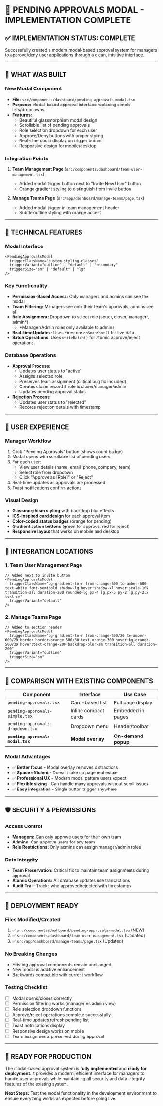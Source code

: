# 🎯 PENDING APPROVALS MODAL - IMPLEMENTATION COMPLETE

## ✅ **IMPLEMENTATION STATUS: COMPLETE**

Successfully created a modern modal-based approval system for managers to approve/deny user applications through a clean, intuitive interface.

---

## 🎨 **WHAT WAS BUILT**

### **New Modal Component**
- **File:** `src/components/dashboard/pending-approvals-modal.tsx`
- **Purpose:** Modal-based approval interface replacing simple lists/dropdowns
- **Features:** 
  - Beautiful glassmorphism modal design
  - Scrollable list of pending approvals
  - Role selection dropdown for each user
  - Approve/Deny buttons with proper styling
  - Real-time count display on trigger button
  - Responsive design for mobile/desktop

### **Integration Points**
1. **Team Management Page** (`src/components/dashboard/team-user-management.tsx`)
   - Added modal trigger button next to "Invite New User" button
   - Orange gradient styling to distinguish from invite button

2. **Manage Teams Page** (`src/app/dashboard/manage-teams/page.tsx`)
   - Added modal trigger in team management header
   - Subtle outline styling with orange accent

---

## 🔧 **TECHNICAL FEATURES**

### **Modal Interface**
```tsx
<PendingApprovalsModal 
  triggerClassName="custom-styling-classes"
  triggerVariant="outline" | "default" | "secondary" 
  triggerSize="sm" | "default" | "lg"
/>
```

### **Key Functionality**
- **Permission-Based Access:** Only managers and admins can see the modal
- **Team Filtering:** Managers see only their team's approvals, admins see all
- **Role Assignment:** Dropdown to select role (setter, closer, manager*, admin*)
  - *Manager/Admin roles only available to admins
- **Real-time Updates:** Uses Firestore `onSnapshot()` for live data
- **Batch Operations:** Uses `writeBatch()` for atomic approve/reject operations

### **Database Operations**
- **Approval Process:**
  - Updates user status to "active"
  - Assigns selected role
  - Preserves team assignment (critical bug fix included)
  - Creates closer record if role is closer/manager/admin
  - Updates pending approval status
- **Rejection Process:**
  - Updates user status to "rejected"
  - Records rejection details with timestamp

---

## 🎯 **USER EXPERIENCE**

### **Manager Workflow**
1. Click "Pending Approvals" button (shows count badge)
2. Modal opens with scrollable list of pending users
3. For each user:
   - View user details (name, email, phone, company, team)
   - Select role from dropdown
   - Click "Approve as [Role]" or "Reject"
4. Real-time updates as approvals are processed
5. Toast notifications confirm actions

### **Visual Design**
- **Glassmorphism styling** with backdrop blur effects
- **iOS-inspired card design** for each approval item
- **Color-coded status badges** (orange for pending)
- **Gradient action buttons** (green for approve, red for reject)
- **Responsive layout** that works on mobile and desktop

---

## 📱 **INTEGRATION LOCATIONS**

### **1. Team User Management Page**
```tsx
// Added next to invite button
<PendingApprovalsModal 
  triggerClassName="bg-gradient-to-r from-orange-500 to-amber-600 text-white font-semibold shadow-lg hover:shadow-xl hover:scale-105 transition-all duration-200 rounded-lg px-4 lg:px-6 py-2 lg:py-2.5 text-sm"
  triggerVariant="default"
/>
```

### **2. Manage Teams Page**
```tsx
// Added to section header
<PendingApprovalsModal 
  triggerClassName="bg-gradient-to-r from-orange-500/20 to-amber-600/20 border border-orange-500/30 text-orange-300 hover:bg-orange-500/30 hover:text-orange-200 backdrop-blur-sm transition-all duration-200"
  triggerVariant="outline"
  triggerSize="sm"
/>
```

---

## 🔄 **COMPARISON WITH EXISTING COMPONENTS**

| Component | Interface | Use Case |
|-----------|-----------|----------|
| `pending-approvals.tsx` | Card-based list | Full page display |
| `pending-approvals-simple.tsx` | Inline compact cards | Embedded in pages |
| `pending-approvals-dropdown.tsx` | Dropdown menu | Header/toolbar |
| **`pending-approvals-modal.tsx`** | **Modal overlay** | **On-demand popup** |

### **Modal Advantages**
- ✅ **Better focus** - Modal overlay removes distractions
- ✅ **Space efficient** - Doesn't take up page real estate
- ✅ **Professional UX** - Modern modal pattern users expect
- ✅ **Flexible sizing** - Can handle many approvals without scroll issues
- ✅ **Easy integration** - Single button trigger anywhere

---

## 🛡️ **SECURITY & PERMISSIONS**

### **Access Control**
- **Managers:** Can only approve users for their own team
- **Admins:** Can approve users for any team
- **Role Restrictions:** Only admins can assign manager/admin roles

### **Data Integrity**
- **Team Preservation:** Critical fix to maintain team assignments during approval
- **Atomic Operations:** All database updates use transactions
- **Audit Trail:** Tracks who approved/rejected with timestamps

---

## 🎉 **DEPLOYMENT READY**

### **Files Modified/Created**
1. ✅ `src/components/dashboard/pending-approvals-modal.tsx` (NEW)
2. ✅ `src/components/dashboard/team-user-management.tsx` (Updated)
3. ✅ `src/app/dashboard/manage-teams/page.tsx` (Updated)

### **No Breaking Changes**
- Existing approval components remain unchanged
- New modal is additive enhancement
- Backwards compatible with current workflow

### **Testing Checklist**
- [ ] Modal opens/closes correctly
- [ ] Permission filtering works (manager vs admin view)
- [ ] Role selection dropdown functions
- [ ] Approve/reject operations complete successfully
- [ ] Real-time updates refresh pending list
- [ ] Toast notifications display
- [ ] Responsive design works on mobile
- [ ] Team assignments preserved during approval

---

## 🚀 **READY FOR PRODUCTION**

The modal-based approval system is **fully implemented** and **ready for deployment**. It provides a modern, efficient interface for managers to handle user approvals while maintaining all security and data integrity features of the existing system.

**Next Steps:** Test the modal functionality in the development environment to ensure everything works as expected before going live.
